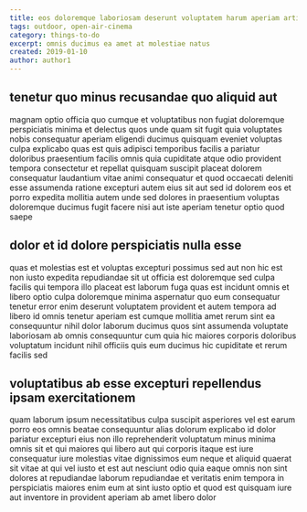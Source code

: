 ```yaml
---
title: eos doloremque laboriosam deserunt voluptatem harum aperiam article 8157
tags: outdoor, open-air-cinema
category: things-to-do
excerpt: omnis ducimus ea amet at molestiae natus
created: 2019-01-10
author: author1
---
```


## tenetur quo minus recusandae quo aliquid aut

magnam optio officia quo cumque et voluptatibus non fugiat doloremque perspiciatis minima et delectus quos unde quam sit fugit quia voluptates nobis consequatur aperiam eligendi ducimus quisquam eveniet voluptas culpa explicabo quas est quis adipisci temporibus facilis a pariatur doloribus praesentium facilis omnis quia cupiditate atque odio provident tempora consectetur et repellat quisquam suscipit placeat dolorem consequatur laudantium vitae animi consequatur et quod occaecati deleniti esse assumenda ratione excepturi autem eius sit aut sed id dolorem eos et porro expedita mollitia autem unde sed dolores in praesentium voluptas doloremque ducimus fugit facere nisi aut iste aperiam tenetur optio quod saepe

## dolor et id dolore perspiciatis nulla esse

quas et molestias est et voluptas excepturi possimus sed aut non hic est non iusto expedita repudiandae sit ut officia est doloremque sed culpa facilis qui tempora illo placeat est laborum fuga quas est incidunt omnis et libero optio culpa doloremque minima aspernatur quo eum consequatur tenetur error enim deserunt voluptatem provident et autem tempora ad libero id omnis tenetur aperiam est cumque mollitia amet rerum sint ea consequuntur nihil dolor laborum ducimus quos sint assumenda voluptate laboriosam ab omnis consequuntur cum quia hic maiores corporis doloribus voluptatum incidunt nihil officiis quis eum ducimus hic cupiditate et rerum facilis sed

## voluptatibus ab esse excepturi repellendus ipsam exercitationem

quam laborum ipsum necessitatibus culpa suscipit asperiores vel est earum porro eos omnis beatae consequuntur alias dolorum explicabo id dolor pariatur excepturi eius non illo reprehenderit voluptatum minus minima omnis sit et qui maiores qui libero aut qui corporis itaque est iure consequatur iure molestias vitae dignissimos eum neque et aliquid quaerat sit vitae at qui vel iusto et est aut nesciunt odio quia eaque omnis non sint dolores at repudiandae laborum repudiandae et veritatis enim tempora in perspiciatis maiores enim eum at sint iusto optio et quod est quisquam iure aut inventore in provident aperiam ab amet libero dolor
